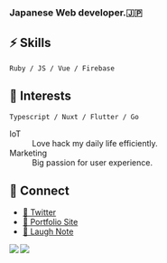 ### Japanese Web developer.🇯🇵  



## ⚡ Skills

```
Ruby / JS / Vue / Firebase
```

## 🤔 Interests

```
Typescript / Nuxt / Flutter / Go
```
<dl>
  <dt>IoT</dt>
  <dd>Love hack my daily life efficiently.</dd>
  <dt>Marketing</dt>
  <dd>Big passion for user experience.</dd>
</dl>

## 💬 Connect

- [🌱 Twitter](https://twitter.com/1026NT)
- [💬 Portfolio Site](https://naruhiro-portfolio.firebaseapp.com/)
- [📝 Laugh Note](https://note.com/naru_note)


<a href="https://github.com/anuraghazra/github-readme-stats">
  <img align="left" src="https://github-readme-stats.vercel.app/api/top-langs/?username=naru20181117&theme=gruvbox" />
</a>
<a href="https://github.com/anuraghazra/github-readme-stats">
  <img align="left" src="https://github-readme-stats.vercel.app/api?username=naru20181117&theme=gruvbox&count_private=true&show_icons=true" />
</a>     
